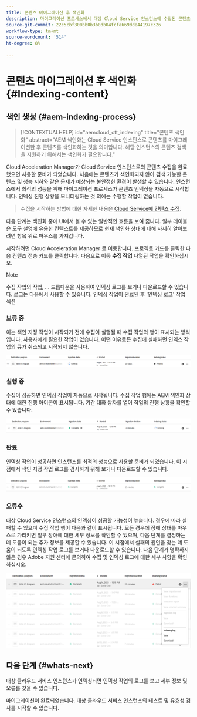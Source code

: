 ```yaml
---
title: 콘텐츠 마이그레이션 후 색인화
description: 마이그레이션 프로세스에서 대상 Cloud Service 인스턴스에 수집된 콘텐츠를 색인화하는 방법을 알아봅니다.
source-git-commit: 22c5cbf300bb0b3b0db04fcfa669dde44197c326
workflow-type: tm+mt
source-wordcount: '514'
ht-degree: 8%

---
```


# 콘텐츠 마이그레이션 후 색인화 {#Indexing-content}

## 색인 생성 {#aem-indexing-process}

>[!CONTEXTUALHELP]
>id="aemcloud_ctt_indexing"
>title="콘텐츠 색인화"
>abstract="AEM 색인화는 Cloud Service 인스턴스로 콘텐츠를 마이그레이션한 후 콘텐츠를 색인화하는 것을 의미합니다. 해당 인스턴스의 콘텐츠 검색을 지원하기 위해서는 색인화가 필요합니다."

Cloud Acceleration Manager가 Cloud Service 인스턴스로의 콘텐츠 수집을 완료했으면 사용할 준비가 되었습니다. 처음에는 콘텐츠가 색인화되지 않아 검색 가능한 콘텐츠 및 성능 저하와 같은 문제가 예상되는 불안정한 환경이 발생할 수 있습니다.
인스턴스에서 최적의 성능을 위해 마이그레이션 프로세스가 콘텐츠 인덱싱을 자동으로 시작합니다. 인덱싱 진행 상황을 모니터링하는 것 외에는 수행할 작업이 없습니다.

> 수집을 시작하는 방법에 대한 자세한 내용은 [Cloud Service에 컨텐츠 수집](/help/journey-migration/content-transfer-tool/using-content-transfer-tool/ingesting-content.md).

다음 단계는 색인화 중에 UI에서 볼 수 있는 일반적인 흐름을 보여 줍니다. 일부 레이블은 도구 설명에 유용한 컨텍스트를 제공하므로 현재 색인화 상태에 대해 자세히 알아보려면 항목 위로 마우스를 가져갑니다.

시작하려면 Cloud Acceleration Manager 로 이동합니다. 프로젝트 카드를 클릭한 다음 컨텐츠 전송 카드를 클릭합니다. 다음으로 이동 **수집 작업**
나열된 작업을 확인하십시오.

>[!NOTE]
>수집 작업의 작업, ... 드롭다운을 사용하여 인덱싱 로그를 보거나 다운로드할 수 있습니다. 로그는 다음에서 사용할 수 있습니다.
> 인덱싱 작업이 완료된 후 &#39;인덱싱 로그&#39; 작업 섹션

### 보류 중

이는 색인 지정 작업이 시작되기 전에 수집이 실행될 때 수집 작업의 행이 표시되는 방식입니다. 사용자에게 필요한 작업이 없습니다. 어떤 이유로든 수집에 실패하면 인덱스 작업의 큐가 취소되고 시작되지 않습니다.

![이미지](/help/journey-migration/content-transfer-tool/assets-indexing/pending.png)

### 실행 중

수집이 성공하면 인덱싱 작업이 자동으로 시작됩니다. 수집 작업 행에는 AEM 색인화 상태에 대한 진행 아이콘이 표시됩니다. 기간 대화 상자를 열어 작업의 진행 상황을 확인할 수 있습니다.

![이미지](/help/journey-migration/content-transfer-tool/assets-indexing/running.png)

### 완료

인덱싱 작업이 성공하면 인스턴스를 최적의 성능으로 사용할 준비가 되었습니다. 이 시점에서 색인 지정 작업 로그를 검사하기 위해 보거나 다운로드할 수 있습니다.

![이미지](/help/journey-migration/content-transfer-tool/assets-indexing/complete.png)

### 오류수

대상 Cloud Service 인스턴스의 인덱싱이 성공할 가능성이 높습니다. 경우에 따라 실패할 수 있으며 수집 작업 행이 다음과 같이 표시됩니다. 모든 경우에 장애 상태를 마우스로 가리키면 일부 장애에 대한 세부 정보를 확인할 수 있으며, 다음 단계를 결정하는 데 도움이 되는 추가 정보를 제공할 수 있습니다. 이 시점에서 실패의 원인을 찾는 데 도움이 되도록 인덱싱 작업 로그를 보거나 다운로드할 수 있습니다. 다음 단계가 명확하지 않은 경우 Adobe 지원 센터에 문의하여 수집 및 인덱싱 로그에 대한 세부 사항을 확인하십시오.

![이미지](/help/journey-migration/content-transfer-tool/assets-indexing/failed.png)

## 다음 단계 {#whats-next}

대상 클라우드 서비스 인스턴스가 인덱싱되면 인덱싱 작업의 로그를 보고 세부 정보 및 오류를 찾을 수 있습니다.

마이그레이션이 완료되었습니다. 대상 클라우드 서비스 인스턴스의 테스트 및 유효성 검사를 시작할 수 있습니다.
